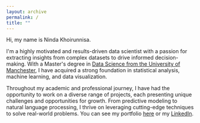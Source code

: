 ```yaml
---
layout: archive
permalink: /
title: ""
---
```


Hi, my name is Ninda Khoirunnisa. 

I'm a highly motivated and results-driven data scientist with a passion for extracting insights from complex datasets to drive informed decision-making. With a Master's degree in [Data Science from the University of Manchester](https://www.manchester.ac.uk/study/masters/courses/list/11552/msc-data-science-computer-science-data-informatics/), I have acquired a strong foundation in statistical analysis, machine learning, and data visualization. 

Throughout my academic and professional journey, I have had the opportunity to work on a diverse range of projects, each presenting unique challenges and opportunities for growth. From predictive modeling to natural language processing, I thrive on leveraging cutting-edge techniques to solve real-world problems. You can see my portfolio [here](/portofolio/) or my [LinkedIn](https://www.linkedin.com/in/ninda-khoirunnisa-136225150/).

